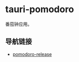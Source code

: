 # tauri-pomodoro

番茄钟应用。

## 导航链接

- [pomodoro-release](https://github.com/Hentioe/pomodoro-release)
